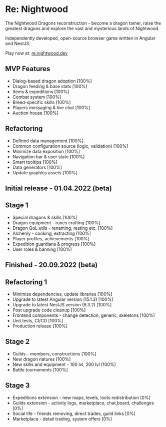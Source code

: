 # Re: Nightwood

The Nightwood Dragons reconstruction - become a dragon tamer, raise the greatest dragons and explore the vast and mysterious lands of Nightwood.

Independently developed, open-source browser game written in Angular and NestJS.

Play now at: [re.nightwood.dev](https://re.nightwood.dev/)

## MVP Features

-   Dialog-based dragon adoption [100%]
-   Dragon feeding & base stats [100%]
-   Items & expeditions [100%]
-   Combat system [100%]
-   Breed-specific skills [100%]
-   Players messaging & live chat [100%]
-   Auction house [100%]

## Refactoring

-   Defined data management [100%]
-   Common configuration source (logic, validation) [100%]
-   Minimize data exposition [100%]
-   Navigation bar & user state [100%]
-   Smart tooltips [100%]
-   Data generators [100%]
-   Update graphics assets [100%]

## Initial release - 01.04.2022 (beta)

## Stage 1

-   Special dragons & skills [100%]
-   Dragon equipment - runes crafting [100%]
-   Dragon QoL utils - renaming, resting etc. [100%]
-   Alchemy - cooking, extracting [100%]
-   Player profiles, achievements [100%]
-   Expedition guardians & progress [100%]
-   User roles & banning [100%]

## Finished - 20.09.2022 (beta)

## Refactoring 1

-   Minimize dependencies, update libraries [100%]
-   Upgrade to latest Angular version (15.1.3) [100%]
-   Upgrade to latest NestJS version (9.3.2) [100%]
-   Post upgrade code cleanup [100%]
-   Frontend components - change detection, generic, skeletons [100%]
-   Unit tests, CI/CD [100%]
-   Production release [100%]

## Stage 2

-   Guilds - members, constructions [100%]
-   New dragon natures [100%]
-   New skills and equipment - 100 lvl, 200 lvl [100%]
-   Battle tournaments [100%]

## Stage 3

-   Expeditions extension - new maps, levels, loots redistribution [0%]
-   Guilds extension - activity logs, marketplace, chat,board, challenges [0%]
-   Social life - friends removing, direct trades, guild links [0%]
-   Marketplace - detail trading, system offers [0%]
